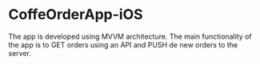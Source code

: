 # CoffeOrderApp-iOS

The app is developed using MVVM architecture.
The main functionality of the app is to GET orders using an API and PUSH de new orders to the server.

